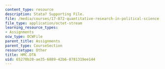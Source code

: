```yaml
---
content_type: resource
description: Stata? Supporting File.
file: /media/courses/17-872-quantitative-research-in-political-science-and-public-policy-spring-2004/65270b20ae35688942b68781319ee144_HMC.DTA
file_type: application/octet-stream
learning_resource_types:
- Assignments
ocw_type: OCWFile
parent_title: Assignments
parent_type: CourseSection
resourcetype: Other
title: HMC.DTA
uid: 65270b20-ae35-6889-42b6-8781319ee144
---
```

